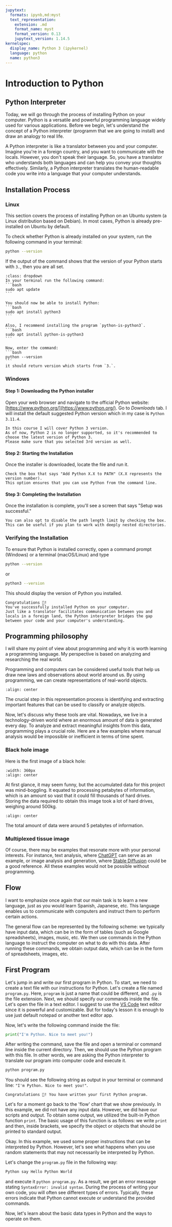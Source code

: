 ```yaml
---
jupytext:
  formats: ipynb,md:myst
  text_representation:
    extension: .md
    format_name: myst
    format_version: 0.13
    jupytext_version: 1.14.5
kernelspec:
  display_name: Python 3 (ipykernel)
  language: python
  name: python3
---
```


# Introduction to Python

## Python Interpreter
Today, we will go through the process of installing Python on your computer. 
Python is a versatile and powerful programming language widely used for various applications. 
Before we begin, let's understand the concept of a Python interpreter (programm that we are going to install) and draw an analogy to real life.

A Python interpreter is like a translator between you and your computer. 
Imagine you're in a foreign country, and you want to communicate with the locals. 
However, you don't speak their language. 
So, you have a translator who understands both languages and can help you convey your thoughts effectively. 
Similarly, a Python interpreter translates the human-readable code you write into a language that your computer understands.

## Installation Process

### Linux

This section covers the process of installing Python on an Ubuntu system (a Linux distribution based on Debian). In most cases, Python is already pre-installed on Ubuntu by default.

To check whether Python is already installed on your system, run the following command in your terminal:
```bash
python --version
```
If the output of the command shows that the version of your Python starts with `3.`, then you are all set.



````{admonition} If you got an error or your version starts with '2'
:class: dropdown
In your terminal run the following command:
```bash
sudo apt update
```

You should now be able to install Python:
```bash
sudo apt install python3
```

Also, I recommend installing the program `python-is-python3`.
```bash
sudo apt install python-is-python3
```

Now, enter the command:
```bash
python --version
```
it should return version which starts from `3.`.

````


### Windows

#### Step 1: Downloading the Python installer

Open your web browser and navigate to the official Python website: [https://www.python.org/](https://www.python.org/).
Go to *Downloads* tab.
I will install the default suggested Python version which in my case is `Python 3.11.4`.

```{warning}
In this course I will cover Python 3 version. 
As of now, Python 2 is no longer supported, so it's recommended to choose the latest version of Python 3.
Please make sure that you selected 3rd version as well.
```

#### Step 2: Starting the Installation

Once the installer is downloaded, locate the file and run it.

```{admonition} Installation on Windows
Check the box that says "Add Python X.X to PATH" (X.X represents the version number). 
This option ensures that you can use Python from the command line.
```
#### Step 3: Completing the Installation
Once the installation is complete, you'll see a screen that says "Setup was successful."
```{admonition} Installation on Windows
You can also opt to disable the path length limit by checking the box. This can be useful if you plan to work with deeply nested directories.
```

### Verifying the Installation

To ensure that Python is installed correctly, open a command prompt (Windows) or a terminal (macOS/Linux) and type 
```bash
python --version
```
or 
```bash
python3 --version
```
This should display the version of Python you installed.

```{admonition} Great job
Congratulations 🎉! 
You've successfully installed Python on your computer. 
Just like a translator facilitates communication between you and locals in a foreign land, the Python interpreter bridges the gap between your code and your computer's understanding. 
```



## Programming philosophy

I will share my point of view about programming and why it is worth learning a programming language. 
My perspective is based on analyzing and researching the real world.

Programming and computers can be considered useful tools that help us draw new laws and observations about world around us. 
By using programming, we can create representations of real-world objects.
```{image} ./pics/digitalize_world.gif
:align: center
```
The crucial step in this representation process is identifying and extracting important features that can be used to classify or analyze objects.

Now, let's discuss why these tools are vital. 
Nowadays, we live in a technology-driven world where an enormous amount of data is generated every day. 
To analyze and extract meaningful insights from this data, programming plays a crucial role. Here are a few examples where manual analysis would be impossible or inefficient in terms of time spent.

### Black hole image

Here is the first image of a black hole:

```{image} ./pics/blackhole.jpg
:width: 360px
:align: center
```
At first glance, it may seem funny, but the accumulated data for this project was mind-boggling. It equated to processing petabytes of information, which is an amount so vast that it could fill thousands of hard drives.
Storing the data required to obtain this image took a lot of hard drives, weighing around 500kg.
```{image} ./pics/hard_drives.gif
:align: center
```

The total amount of data were around 5 petabytes of information. 



### Multiplexed tissue image

Of course, there may be examples that resonate more with your personal interests. 
For instance, text analysis, where [ChatGPT](https://chat.openai.com/) can serve as an example, or image analysis and generation, where [Stable Diffusion](https://en.wikipedia.org/wiki/Stable_Diffusion) could be a good reference. All these examples would not be possible without programming.


## Flow

I want to emphasize once again that our main task is to learn a new language, just as you would learn Spanish, Japanese, etc. This language enables us to communicate with computers and instruct them to perform certain actions.

The general flow can be represented by the following scheme: we typically have input data, which can be in the form of tables (such as Google spreadsheets), images, music, etc. We then use commands in the Python language to instruct the computer on what to do with this data. After running these commands, we obtain output data, which can be in the form of spreadsheets, images, etc.

## First Program

Let's jump in and write our first program in Python. 
To start, we need to create a text file with our instructions for Python. 
Let's create a file named `program.py`. 
Here, `program` is just a name that could be different, and `.py` is the file extension. 
Next, we should specify our commands inside the file. 
Let's open the file in a text editor. I suggest to use the [VS Code](https://code.visualstudio.com/) text editor since it is powerful and customizable.
But for today's lesson it is enough to use just default notepad or another text editor app.

Now, let's write the following command inside the file:
```python
print("I'm Python. Nice to meet you!")
```
After writing the command, save the file and open a terminal or command line inside the current directory. 
Then, we should use the Python program with this file. 
In other words, we are asking the Python interpreter to translate our program into computer code and execute it.

```bash
python program.py
```
You should see the following string as output in your terminal or command line: `"I'm Python. Nice to meet you!"`.

```{admonition} Great job
Congratulations 🎉! You have written your first Python program.
```

Let's for a moment go back to the 'flow' chart that we show previously.
In this example, we did not have any input data. However, we did have our scripts and output. To obtain some output, we utilized the built-in Python function `print`. The basic usage of this function is as follows: we write `print` and then, inside brackets, we specify the object or objects that should be printed to standard output.

Okay. In this example, we used some proper instructions that can be interpreted by Python. However, let's see what happens when you use random statements that may not necessarily be interpreted by Python.

Let's change the `program.py` file in the following way:
```python
Python say Hello Python World
```
and execute it `python program.py`. As a result, we get an error message stating `SyntaxError: invalid syntax`. During the process of writing your own code, you will often see different types of errors. Typically, these errors indicate that Python cannot execute or understand the provided commands.

Now, let's learn about the basic data types in Python and the ways to operate on them.
